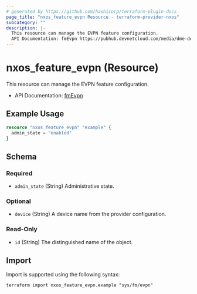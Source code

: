 ```yaml
---
# generated by https://github.com/hashicorp/terraform-plugin-docs
page_title: "nxos_feature_evpn Resource - terraform-provider-nxos"
subcategory: ""
description: |-
  This resource can manage the EVPN feature configuration.
  API Documentation: fmEvpn https://pubhub.devnetcloud.com/media/dme-docs-10-2-2/docs/Feature%20Management/fm:Evpn/
---
```


# nxos_feature_evpn (Resource)

This resource can manage the EVPN feature configuration.

- API Documentation: [fmEvpn](https://pubhub.devnetcloud.com/media/dme-docs-10-2-2/docs/Feature%20Management/fm:Evpn/)

## Example Usage

```terraform
resource "nxos_feature_evpn" "example" {
  admin_state = "enabled"
}
```

<!-- schema generated by tfplugindocs -->
## Schema

### Required

- `admin_state` (String) Administrative state.

### Optional

- `device` (String) A device name from the provider configuration.

### Read-Only

- `id` (String) The distinguished name of the object.

## Import

Import is supported using the following syntax:

```shell
terraform import nxos_feature_evpn.example "sys/fm/evpn"
```
